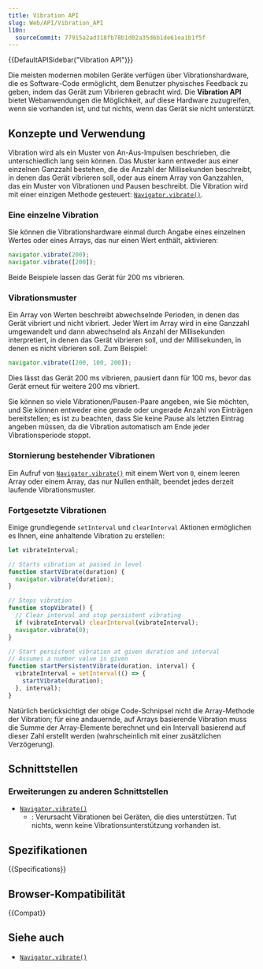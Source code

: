 ```yaml
---
title: Vibration API
slug: Web/API/Vibration_API
l10n:
  sourceCommit: 77915a2ad318fb78b1d02a35d6b1de61ea1b1f5f
---
```


{{DefaultAPISidebar("Vibration API")}}

Die meisten modernen mobilen Geräte verfügen über Vibrationshardware, die es Software-Code ermöglicht, dem Benutzer physisches Feedback zu geben, indem das Gerät zum Vibrieren gebracht wird. Die **Vibration API** bietet Webanwendungen die Möglichkeit, auf diese Hardware zuzugreifen, wenn sie vorhanden ist, und tut nichts, wenn das Gerät sie nicht unterstützt.

## Konzepte und Verwendung

Vibration wird als ein Muster von An-Aus-Impulsen beschrieben, die unterschiedlich lang sein können. Das Muster kann entweder aus einer einzelnen Ganzzahl bestehen, die die Anzahl der Millisekunden beschreibt, in denen das Gerät vibrieren soll, oder aus einem Array von Ganzzahlen, das ein Muster von Vibrationen und Pausen beschreibt. Die Vibration wird mit einer einzigen Methode gesteuert: [`Navigator.vibrate()`](/de/docs/Web/API/Navigator/vibrate).

### Eine einzelne Vibration

Sie können die Vibrationshardware einmal durch Angabe eines einzelnen Wertes oder eines Arrays, das nur einen Wert enthält, aktivieren:

```js
navigator.vibrate(200);
navigator.vibrate([200]);
```

Beide Beispiele lassen das Gerät für 200 ms vibrieren.

### Vibrationsmuster

Ein Array von Werten beschreibt abwechselnde Perioden, in denen das Gerät vibriert und nicht vibriert. Jeder Wert im Array wird in eine Ganzzahl umgewandelt und dann abwechselnd als Anzahl der Millisekunden interpretiert, in denen das Gerät vibrieren soll, und der Millisekunden, in denen es nicht vibrieren soll. Zum Beispiel:

```js
navigator.vibrate([200, 100, 200]);
```

Dies lässt das Gerät 200 ms vibrieren, pausiert dann für 100 ms, bevor das Gerät erneut für weitere 200 ms vibriert.

Sie können so viele Vibrationen/Pausen-Paare angeben, wie Sie möchten, und Sie können entweder eine gerade oder ungerade Anzahl von Einträgen bereitstellen; es ist zu beachten, dass Sie keine Pause als letzten Eintrag angeben müssen, da die Vibration automatisch am Ende jeder Vibrationsperiode stoppt.

### Stornierung bestehender Vibrationen

Ein Aufruf von [`Navigator.vibrate()`](/de/docs/Web/API/Navigator/vibrate) mit einem Wert von `0`, einem leeren Array oder einem Array, das nur Nullen enthält, beendet jedes derzeit laufende Vibrationsmuster.

### Fortgesetzte Vibrationen

Einige grundlegende `setInterval` und `clearInterval` Aktionen ermöglichen es Ihnen, eine anhaltende Vibration zu erstellen:

```js
let vibrateInterval;

// Starts vibration at passed in level
function startVibrate(duration) {
  navigator.vibrate(duration);
}

// Stops vibration
function stopVibrate() {
  // Clear interval and stop persistent vibrating
  if (vibrateInterval) clearInterval(vibrateInterval);
  navigator.vibrate(0);
}

// Start persistent vibration at given duration and interval
// Assumes a number value is given
function startPersistentVibrate(duration, interval) {
  vibrateInterval = setInterval(() => {
    startVibrate(duration);
  }, interval);
}
```

Natürlich berücksichtigt der obige Code-Schnipsel nicht die Array-Methode der Vibration; für eine andauernde, auf Arrays basierende Vibration muss die Summe der Array-Elemente berechnet und ein Intervall basierend auf dieser Zahl erstellt werden (wahrscheinlich mit einer zusätzlichen Verzögerung).

## Schnittstellen

### Erweiterungen zu anderen Schnittstellen

- [`Navigator.vibrate()`](/de/docs/Web/API/Navigator/vibrate)
  - : Verursacht Vibrationen bei Geräten, die dies unterstützen. Tut nichts, wenn keine Vibrationsunterstützung vorhanden ist.

## Spezifikationen

{{Specifications}}

## Browser-Kompatibilität

{{Compat}}

## Siehe auch

- [`Navigator.vibrate()`](/de/docs/Web/API/Navigator/vibrate)
